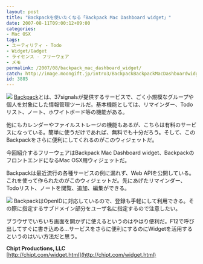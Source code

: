 ```yaml
---
layout: post
title: "Backpackを使いたくなる「Backpack Mac Dashboard widget」"
date: 2007-08-11T09:00:12+09:00
categories:
- Mac OSX
tags: 
- ユーティリティ - Todo
- Widget/Gadget
- ライセンス - フリーウェア
- メモ
permalink: /2007/08/backpack_mac_dashboard_widget/
catch: http://image.moongift.jp/intro3/BackpackBackpackMacDashboardwidget_C4CA/Screenshot_2_thumb.png
id: 3885
---
```

[![](http://image.moongift.jp/intro3/BackpackBackpackMacDashboardwidget_C4CA/Screenshot_1_thumb.png)](http://image.moongift.jp/intro3/BackpackBackpackMacDashboardwidget_C4CA/Screenshot_12.png) [Backpack](http://www.backpackit.com/)とは、37signalsが提供するサービスで、ごく小規模なグループや個人を対象にした情報管理ツールだ。基本機能としては、リマインダー、Todoリスト、ノート、ホワイトボード等の機能がある。   
  
他にもカレンダーやファイルストレージの機能もあるが、こちらは有料のサービスになっている。簡単に使うだけであれば、無料でも十分だろう。そして、このBackpackをさらに便利にしてくれるのがこのウィジェットだ。   
  
今回紹介するフリーウェアはBackpack Mac Dashboard widget、BackpackのフロントエンドになるMac OSX用ウィジェットだ。   
  
<!--more-->  
  
Backpackは最近流行の各種サービスの例に漏れず、Web APIを公開している。これを使って作られたのがこのウィジェットだ。先にあげたリマインダー、Todoリスト、ノートを閲覧、追加、編集ができる。   
  
[![](http://image.moongift.jp/intro3/BackpackBackpackMacDashboardwidget_C4CA/Screenshot_2_thumb.png)](http://image.moongift.jp/intro3/BackpackBackpackMacDashboardwidget_C4CA/Screenshot_22.png) BackpackはOpenIDに対応しているので、登録も手軽にして利用できる。その際に指定するサブドメイン部分をユーザ名に指定するので注意したい。   
  
ブラウザでいちいち画面を開かずに使えるというのはやはり便利だ。F12で呼び出してすぐに書き込める…サービスをさらに便利にするのにWidgetを活用するというのはいい方法だと思う。   
  
**Chipt Productions, LLC**  
[http://chipt.com/widget.html](http://chipt.com/widget.html)